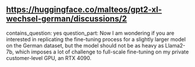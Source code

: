 ## https://huggingface.co/malteos/gpt2-xl-wechsel-german/discussions/2

contains_question: yes
question_part: Now I am wondering if you are interested in replicating the fine-tuning process for a slightly larger model on the German dataset, but the model should not be as heavy as Llama2-7b, which imposes a lot of challenge to full-scale fine-tuning on my private customer-level GPU, an RTX 4090.